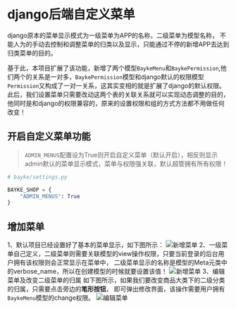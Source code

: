 # django后端自定义菜单

django原本的菜单显示模式为一级菜单为APP的名称，二级菜单为模型名称，
不能人为的手动去控制和调整菜单的归类以及显示，只能通过不停的新增APP去达到归类菜单的目的。

基于此，本项目扩展了该功能，新增了两个模型`BaykeMenu`和`BaykePermission`,他们两个的关系是一对多，`BaykePermission`模型和django默认的权限模型`Permission`又构成了一对一关系，这其实变相的就是扩展了django的默认权限。此后，我们设置菜单只需要改动这两个表的关联关系就可以实现动态调整的目的，他同时是和django的权限兼容的，原来的设置权限和组的方式方法都不用做任何改变！

## 开启自定义菜单功能
> `ADMIN_MENUS`配置设为True则开启自定义菜单（默认开启），相反则显示admin默认的菜单显示模式，菜单与权限强关联，默认超管拥有所有权限！

```python
# bayke/settings.py

BAYKE_SHOP = {
    "ADMIN_MENUS": True
}
```
## 增加菜单
1、默认项目已经设置好了基本的菜单显示，如下图所示：
![新增菜单](/img/1.png)
2、一级菜单自己定义，二级菜单则需要关联模型的view操作权限，只要当前登录的后台用户拥有该权限则会正常显示在菜单中，
二级菜单显示的名称是模型的Meta元类中的verbose_name，所以在创建模型的时候就要设置该值！
![新增菜单](/img/2.png)
3、编辑菜单及改变二级菜单的归属
如下图所示，如果我们要改变商品大类下的二级分类的归属，只需要点击旁边的**笔形按钮**，
即可弹出修改界面，该操作需要用户拥有`BaykeMenu`模型的change权限。
![编辑菜单](/img/3.png)
